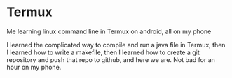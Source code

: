 # Termux
Me learning linux command line in Termux on android, all on my phone

I learned the complicated way to compile and run a java file in Termux, then I learned how to write a makefile, then I learned how to create a git repository and push that repo to github, and here we are. Not bad for an hour on my phone.
